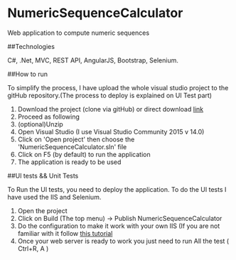 # NumericSequenceCalculator

Web application to compute numeric sequences

##Technologies

C#, .Net, MVC, REST API, AngularJS, Bootstrap, Selenium.

##How to run

To simplify the process, I have upload the whole visual studio project to the gitHub repository.(The process to deploy is explained on UI Test part)

1. Download the project (clone via gitHub) or direct download [link](https://github.com/Galardolind/NumericSequenceCalculator/archive/master.zip)
2. Proceed as following
  1. (optional)Unzip
  2. Open Visual Studio (I use Visual Studio Community 2015 v 14.0)
  3. Click on 'Open project' then choose the 'NumericSequenceCalculator.sln' file
3. Click on F5 (by default) to run the application
4. The application is ready to be used

##UI tests  && Unit Tests

To Run the UI tests, you need to deploy the application. To do the UI tests I have used the IIS and Selenium.

1. Open the project
2. Click on Build (The top menu) → Publish NumericSequenceCalculator
3. Do the configuration to make it work with your own IIS (If you are not familiar with it follow [this tutorial](https://msdn.microsoft.com/en-us/library/dd465337%28v=vs.110%29)
4. Once your web server is ready to work you just need to run All the test ( Ctrl+R, A )
 



